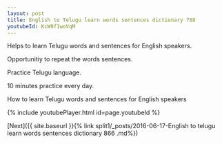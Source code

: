 ```yaml
---
layout: post
title: English to Telugu learn words sentences dictionary 788 
youtubeId: KcW9f1woVqM
---
```

 
 
Helps to learn Telugu words and sentences for English speakers.

Opportunitiy to repeat the words sentences. 

Practice Telugu language. 
 
10 minutes practice every day. 
 
How to learn Telugu words and sentences for English speakers 
 
{% include youtubePlayer.html id=page.youtubeId %}
 
 
[Next]({{ site.baseurl }}{% link  split1/_posts/2016-06-17-English to telugu learn words sentences dictionary 866 .md%})
 
